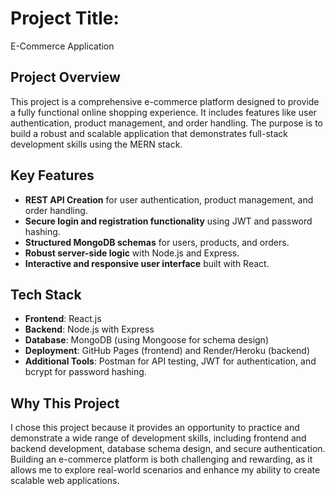 # Project Title: 
E-Commerce Application 

## Project Overview
This project is a comprehensive e-commerce platform designed to provide a fully functional online shopping experience. It includes features like user authentication, product management, and order handling. The purpose is to build a robust and scalable application that demonstrates full-stack development skills using the MERN stack.

## Key Features
- **REST API Creation** for user authentication, product management, and order handling.
- **Secure login and registration functionality** using JWT and password hashing.
- **Structured MongoDB schemas** for users, products, and orders.
- **Robust server-side logic** with Node.js and Express.
- **Interactive and responsive user interface** built with React.

## Tech Stack
- **Frontend**: React.js
- **Backend**: Node.js with Express
- **Database**: MongoDB (using Mongoose for schema design)
- **Deployment**: GitHub Pages (frontend) and Render/Heroku (backend)
- **Additional Tools**: Postman for API testing, JWT for authentication, and bcrypt for password hashing.

## Why This Project
I chose this project because it provides an opportunity to practice and demonstrate a wide range of development skills, including frontend and backend development, database schema design, and secure authentication. Building an e-commerce platform is both challenging and rewarding, as it allows me to explore real-world scenarios and enhance my ability to create scalable web applications.
